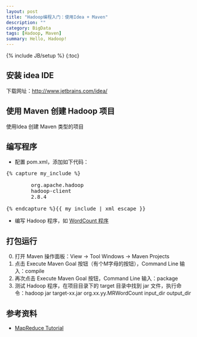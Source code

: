 ```yaml
---
layout: post
title: "Hadoop编程入门：使用Idea + Maven"
description: ""
category: BigData
tags: [Hadoop, Maven]
summary: Hello, Hadoop!
---
```

{% include JB/setup %}
{:toc}

## 安装 idea IDE
下载网址：http://www.jetbrains.com/idea/

## 使用 Maven 创建 Hadoop 项目
使用Idea 创建 Maven 类型的项目

## 编写程序
- 配置 pom.xml，添加如下代码：<!-- 以下是转义 HTML 标签的写法 -->
<pre class="prettyprint xml">
{% capture my_include %}<dependencies>
    <dependency>
        <groupId>org.apache.hadoop</groupId>
        <artifactId>hadoop-client</artifactId>
        <version>2.8.4</version>
    </dependency>
</dependencies>{% endcapture %}{{ my_include | xml_escape }}
</pre>

- 编写 Hadoop 程序，如 [WordCount 程序](http://hadoop.apache.org/docs/r2.8.4/hadoop-mapreduce-client/hadoop-mapreduce-client-core/MapReduceTutorial.html#Source_Code)

## 打包运行
0. 打开 Maven 操作面板：View -> Tool Windows -> Maven Projects
0. 点击 Execute Maven Goal 按钮（有个M字母的按钮），Command Line 输入：compile
0. 再次点击 Execute Maven Goal 按钮，Command Line 输入：package
0. 测试 Hadoop 程序，在项目目录下的 target 目录中找到 jar 文件，执行命令：hadoop jar target-xx.jar org.xx.yy.MRWordCount input_dir output_dir


## 参考资料

* [MapReduce Tutorial](http://hadoop.apache.org/docs/r2.8.4/hadoop-mapreduce-client/hadoop-mapreduce-client-core/MapReduceTutorial.html)
